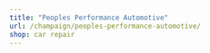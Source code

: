 ```yaml
---
title: "Peoples Performance Automotive"
url: /champaign/peoples-performance-automotive/
shop: car repair
---
```

